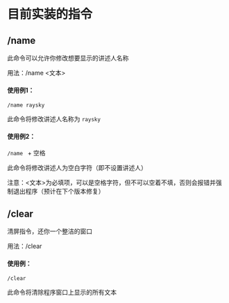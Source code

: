 # 目前实装的指令

## /name
此命令可以允许你修改想要显示的讲述人名称

用法：/name <文本>

#### 使用例1：

```/name raysky``` 

此命令将修改讲述人名称为 `raysky`

#### 使用例2：

```/name ```  + 空格

此命令将修改讲述人为空白字符（即不设置讲述人）

注意：<文本>为必填项，可以是空格字符，但不可以空着不填，否则会报错并强制退出程序（预计在下个版本修复）

## /clear

清屏指令，还你一个整洁的窗口

用法：/clear

#### 使用例：

```/clear``` 

此命令将清除程序窗口上显示的所有文本

